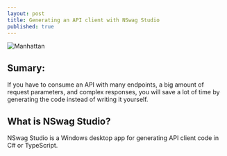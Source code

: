 ```yaml
---
layout: post
title: Generating an API client with NSwag Studio
published: true
---
```


![Manhattan]({{site.baseurl}}/{{site.baseurl}}/images/Manhattan.jpg)



## Sumary:

If you have to consume an API with many endpoints, a big amount of request parameters, and complex responses, you will save a lot of time by generating the code instead of writing it yourself.

## What is NSwag Studio?

NSwag Studio is a Windows desktop app for generating API client code in C# or TypeScript.
